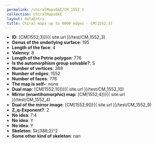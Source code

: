 ```yaml
--- 
 permalink: /chiralMaps6kE/CM_1552_3 
 collection: chiralMaps6kE
 layout: dataEntry
 title: Chiral maps up to 6000 edges - CM[1552;3]
---
```


- **ID**: [CM[1552;3]]({{ site.url }}/test/CM_1552_3)
- **Genus of the underlying surface**: 195
- **Length of the face**: 4
- **Valency**: 8
- **Length of the Petrie polygon**: 776
- **Is the automorphism group solvable?**: S
- **Number of vertices**: 388
- **Number of edges**: 1552
- **Number of faces**: 776
- **The map is self-**: none
- **Dual map**: [CM[1552;10]]({{ site.url }}/test/CM_1552_10)
- **Mirror (enantihomorphic) map**: [CM[1552;4]]({{ site.url }}/test/CM_1552_4)
- **Dual of the mirror image**: [CM[1552;9]]({{ site.url }}/test/CM_1552_9)
- **Z_q-Exponent?**: 2
- **No idea**:  7:4
- **No idea**: Y
- **No idea**: Y
- **Skeleton**: Sk(388;2)^2
- **Some other kind of skeleton**: nan
